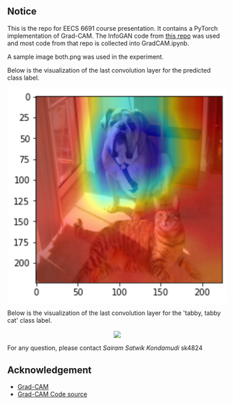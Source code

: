 ## Notice
This is the repo for EECS 6691 course presentation. It contains a PyTorch implementation of Grad-CAM. The InfoGAN code from  [this repo](https://github.com/jacobgil/pytorch-grad-cam) was used and most code from that repo is collected into GradCAM.ipynb. 

A sample image both.png was used in the experiment.

Below is the visualization of the last convolution layer for the predicted class label.
<p align="center"><img src="images/predicted_label_viz.png" align="center" width="750"></p>

Below is the visualization of the last convolution layer for the 'tabby, tabby cat' class label.
<p align="center"><img src="images/thickness.png" align="center" width="750"></p>


For any question, please contact *Sairam Satwik Kondamudi* sk4824
## Acknowledgement
- [Grad-CAM](https://openaccess.thecvf.com/content_ICCV_2017/papers/Selvaraju_Grad-CAM_Visual_Explanations_ICCV_2017_paper.pdf)
- [Grad-CAM Code source](https://github.com/jacobgil/pytorch-grad-cam)

